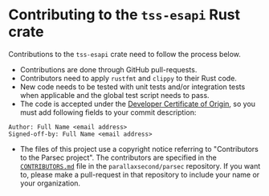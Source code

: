 <!--
  -- Copyright 2019 Contributors to the Parsec project.
  -- SPDX-License-Identifier: Apache-2.0
--->
# Contributing to the `tss-esapi` Rust crate

Contributions to the `tss-esapi` crate need to follow the process below.

* Contributions are done through GitHub pull-requests.
* Contributors need to apply `rustfmt` and `clippy` to their Rust code.
* New code needs to be tested with unit tests and/or integration tests when applicable and the global test script needs to pass.
* The code is accepted under the [Developer Certificate of Origin](DCO.txt), so you must add following fields to your commit description:
```
Author: Full Name <email address>
Signed-off-by: Full Name <email address>
```
* The files of this project use a copyright notice referring to "Contributors to the Parsec project". The contributors are specified in the [`CONTRIBUTORS.md`](https://github.com/parallaxsecond/parsec/blob/master/CONTRIBUTORS.md) file in the `parallaxsecond/parsec` repository. If you want to, please make a pull-request in that repository to include your name or your organization.